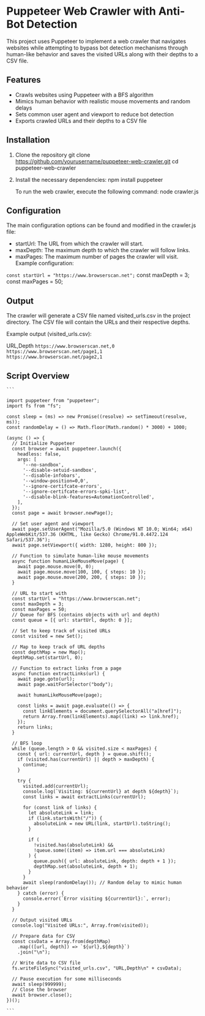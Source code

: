 # Puppeteer Web Crawler with Anti-Bot Detection

This project uses Puppeteer to implement a web crawler that navigates websites while attempting to bypass bot detection mechanisms through human-like behavior and saves the visited URLs along with their depths to a CSV file.

## Features

- Crawls websites using Puppeteer with a BFS algorithm
- Mimics human behavior with realistic mouse movements and random delays
- Sets common user agent and viewport to reduce bot detection
- Exports crawled URLs and their depths to a CSV file

## Installation

1. Clone the repository
   git clone https://github.com/yourusername/puppeteer-web-crawler.git
   cd puppeteer-web-crawler
2. Install the necessary dependencies:
   npm install puppeteer

   To run the web crawler, execute the following command:
   node crawler.js

## Configuration

The main configuration options can be found and modified in the crawler.js file:

- startUrl: The URL from which the crawler will start.
- maxDepth: The maximum depth to which the crawler will follow links.
- maxPages: The maximum number of pages the crawler will visit.
  Example configuration:

`const startUrl = "https://www.browserscan.net";`
const maxDepth = 3;
const maxPages = 50;

## Output

The crawler will generate a CSV file named visited_urls.csv in the project directory. The CSV file will contain the URLs and their respective depths.

Example output (visited_urls.csv):

URL,Depth
`https://www.browserscan.net,0`\
`https://www.browserscan.net/page1,1`\
`https://www.browserscan.net/page2,1`

## Script Overview

````
```

import puppeteer from "puppeteer";
import fs from "fs";

const sleep = (ms) => new Promise((resolve) => setTimeout(resolve, ms));
const randomDelay = () => Math.floor(Math.random() * 3000) + 1000;

(async () => {
  // Initialize Puppeteer
  const browser = await puppeteer.launch({
    headless: false,
    args: [
      '--no-sandbox',
      '--disable-setuid-sandbox',
      '--disable-infobars',
      '--window-position=0,0',
      '--ignore-certifcate-errors',
      '--ignore-certifcate-errors-spki-list',
      '--disable-blink-features=AutomationControlled',
    ],
  });
  const page = await browser.newPage();

  // Set user agent and viewport
  await page.setUserAgent("Mozilla/5.0 (Windows NT 10.0; Win64; x64) AppleWebKit/537.36 (KHTML, like Gecko) Chrome/91.0.4472.124 Safari/537.36");
  await page.setViewport({ width: 1280, height: 800 });

  // Function to simulate human-like mouse movements
  async function humanLikeMouseMove(page) {
    await page.mouse.move(0, 0);
    await page.mouse.move(100, 100, { steps: 10 });
    await page.mouse.move(200, 200, { steps: 10 });
  }

  // URL to start with
  const startUrl = "https://www.browserscan.net";
  const maxDepth = 3;
  const maxPages = 50;
  // Queue for BFS (contains objects with url and depth)
  const queue = [{ url: startUrl, depth: 0 }];

  // Set to keep track of visited URLs
  const visited = new Set();

  // Map to keep track of URL depths
  const depthMap = new Map();
  depthMap.set(startUrl, 0);

  // Function to extract links from a page
  async function extractLinks(url) {
    await page.goto(url);
    await page.waitForSelector("body");

    await humanLikeMouseMove(page);

    const links = await page.evaluate(() => {
      const linkElements = document.querySelectorAll("a[href]");
      return Array.from(linkElements).map((link) => link.href);
    });
    return links;
  }

  // BFS loop
  while (queue.length > 0 && visited.size < maxPages) {
    const { url: currentUrl, depth } = queue.shift();
    if (visited.has(currentUrl) || depth > maxDepth) {
      continue;
    }

    try {
      visited.add(currentUrl);
      console.log(`Visiting: ${currentUrl} at depth ${depth}`);
      const links = await extractLinks(currentUrl);

      for (const link of links) {
        let absoluteLink = link;
        if (link.startsWith("/")) {
          absoluteLink = new URL(link, startUrl).toString();
        }

        if (
          !visited.has(absoluteLink) &&
          !queue.some((item) => item.url === absoluteLink)
        ) {
          queue.push({ url: absoluteLink, depth: depth + 1 });
          depthMap.set(absoluteLink, depth + 1);
        }
      }
      await sleep(randomDelay()); // Random delay to mimic human behavior
    } catch (error) {
      console.error(`Error visiting ${currentUrl}:`, error);
    }
  }

  // Output visited URLs
  console.log("Visited URLs:", Array.from(visited));

  // Prepare data for CSV
  const csvData = Array.from(depthMap)
    .map(([url, depth]) => `${url},${depth}`)
    .join("\n");

  // Write data to CSV file
  fs.writeFileSync("visited_urls.csv", "URL,Depth\n" + csvData);

  // Pause execution for some milliseconds
  await sleep(999999);
  // Close the browser
  await browser.close();
})();

```
````
